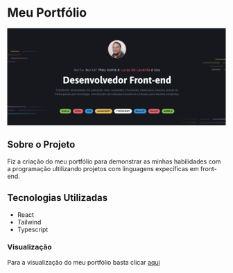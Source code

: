 # Meu Portfólio

![Logo ou Foto do Projeto](projeto.png)

## Sobre o Projeto

Fiz a criação do meu portfólio para demonstrar as minhas habilidades com a programação ultilizando projetos com linguagens expecíficas em front-end.


## Tecnologias Utilizadas

- React
- Tailwind
- Typescript

### Visualização

  Para a visualização do meu portfólio basta clicar [aqui](https://my-portfolio-lucasdelacerdas-projects.vercel.app/)